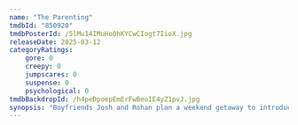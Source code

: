 ```yaml
---
name: "The Parenting"
tmdbId: "850920"
tmdbPosterId: /5lMu14IMuHo0hKYCwCIogt7IioX.jpg
releaseDate: 2025-03-12
categoryRatings:
    gore: 0
    creepy: 0
    jumpscares: 0
    suspense: 0
    psychological: 0
tmdbBackdropId: /h4peDpoepEmErFwBeoIE4yZ1pvJ.jpg
synopsis: "Boyfriends Josh and Rohan plan a weekend getaway to introduce their parents, only to discover that their rental is home to a 400-year-old poltergeist."
---
```

